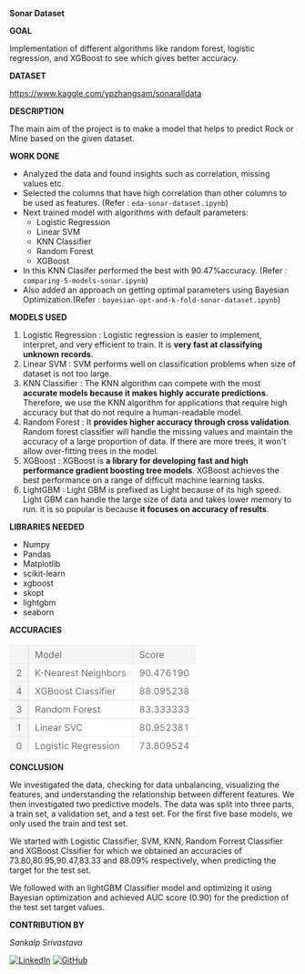 
  

**Sonar Dataset**

  

**GOAL**

  

Implementation of different algorithms like random forest, logistic regression, and XGBoost to see which gives better accuracy.

  

**DATASET**

  

https://www.kaggle.com/ypzhangsam/sonaralldata

  

**DESCRIPTION**

  

The main aim of the project is to make a model that helps to predict Rock or Mine based on the given dataset.

  

**WORK DONE**

* Analyzed the data and found insights such as correlation, missing values etc.
* Selected the columns that have high correlation than other columns to be used as features. (Refer : `eda-sonar-dataset.ipynb`)
* Next trained model with algorithms with default parameters:
	* Logistic Regression
	* Linear SVM
	* KNN Classifier
	* Random Forest
	* XGBoost
* In this KNN Clasifer performed the best with 90.47%accuracy. (Refer : `comparing-5-models-sonar.ipynb`)
* Also added an approach on getting optimal parameters using Bayesian Optimization.(Refer : `bayesian-opt-and-k-fold-sonar-dataset.ipynb`)

  

**MODELS USED**

1. Logistic Regression : Logistic regression is easier to implement, interpret, and very efficient to train. It is **very fast at classifying unknown records**.
2. Linear SVM : SVM performs well on classification problems when size of dataset is not too large.
3. KNN Classifier : The KNN algorithm can compete with the most **accurate models because it makes highly accurate predictions**. Therefore, we use the KNN algorithm for applications that require high accuracy but that do not require a human-readable model.
4. Random Forest : It **provides higher accuracy through cross validation**. Random forest classifier will handle the missing values and maintain the accuracy of a large proportion of data. If there are more trees, it won't allow over-fitting trees in the model.
5. XGBoost : XGBoost is **a library for developing fast and high performance gradient boosting tree models**. XGBoost achieves the best performance on a range of difficult machine learning tasks.
6. LightGBM : Light GBM is prefixed as Light because of its high speed. Light GBM can handle the large size of data and takes lower memory to run. it is so popular is because **it focuses on accuracy of results**.

**LIBRARIES NEEDED**

* Numpy
* Pandas
* Matplotlib
* scikit-learn
* xgboost
* skopt
* lightgbm
* seaborn
  
  

**ACCURACIES**

![Model Accuracies](../Images/model_accuracy.jpg "Model Accuracies")
  

**CONCLUSION**

  

We investigated the data, checking for data unbalancing, visualizing the features, and understanding the relationship between different features. We then investigated two predictive models. The data was split into three parts, a train set, a validation set, and a test set. For the first five  base models, we only used the train and test set.

We started with Logistic Classifier, SVM, KNN, Random Forrest Classifier and XGBoost Clssifier for which we obtained an accuracies of 73.80,80.95,90.47,83.33 and 88.09% respectively, when predicting the target for the test set.

We followed with an lightGBM Classifier model and optimizing it using Bayesian optimization and achieved AUC score (0.90) for the prediction of the test set target values.


  

**CONTRIBUTION BY**

*Sankalp Srivastava*

  
[![LinkedIn](https://img.shields.io/badge/linkedin-%230077B5.svg?style=for-the-badge&logo=linkedin&logoColor=white)](https://www.linkedin.com/in/sankalpsrivastava-2605/) [![GitHub](https://img.shields.io/badge/github-%23121011.svg?style=for-the-badge&logo=github&logoColor=white)](https://github.com/sankalp-srivastava/)
